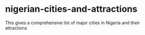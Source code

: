 # nigerian-cities-and-attractions
This gives a comprehensive list of major cities in Nigeria and their attractions

